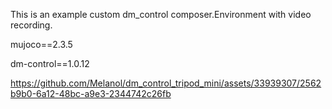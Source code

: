 This is an example custom dm_control composer.Environment with video recording.

mujoco==2.3.5

dm-control==1.0.12


https://github.com/Melanol/dm_control_tripod_mini/assets/33939307/2562b9b0-6a12-48bc-a9e3-2344742c26fb

